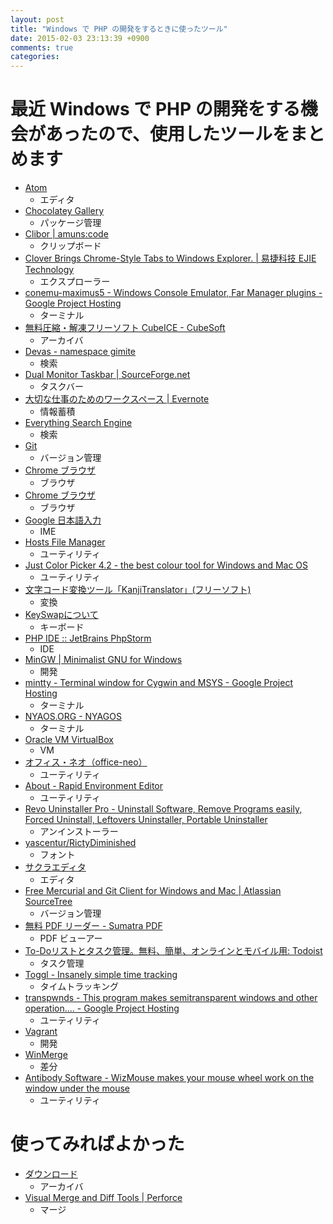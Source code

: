 ```yaml
---
layout: post
title: "Windows で PHP の開発をするときに使ったツール"
date: 2015-02-03 23:13:39 +0900
comments: true
categories: 
---
```


最近 Windows で PHP の開発をする機会があったので、使用したツールをまとめます
====
* [Atom](https://atom.io/)
    - エディタ
* [Chocolatey Gallery](https://chocolatey.org/)
    - パッケージ管理
* [Clibor | amuns:code](http://www.amunsnet.com/soft.html)
    - クリップボード
* [Clover Brings Chrome-Style Tabs to Windows Explorer. | 易捷科技 EJIE Technology](http://ejie.me/)
    - エクスプローラー
* [conemu-maximus5 - Windows Console Emulator, Far Manager plugins - Google Project Hosting](https://code.google.com/p/conemu-maximus5/)
    - ターミナル
* [無料圧縮・解凍フリーソフト CubeICE - CubeSoft](http://www.cube-soft.jp/cubeice/)
    - アーカイバ
* [Devas - namespace gimite](http://gimite.net/pukiwiki/index.php?Devas)
    - 検索
* [Dual Monitor Taskbar | SourceForge.net](http://sourceforge.net/projects/dualmonitortb/)
    - タスクバー
* [大切な仕事のためのワークスペース | Evernote](https://evernote.com/intl/jp/)
    - 情報蓄積
* [Everything Search Engine](http://www.voidtools.com/)
    - 検索
* [Git](http://git-scm.com/)
    - バージョン管理
* [Chrome ブラウザ](https://www.google.co.jp/chrome/browser/desktop/index.html)
    - ブラウザ
* [Chrome ブラウザ](https://www.google.co.jp/chrome/browser/canary.html)
    - ブラウザ
* [Google 日本語入力](http://www.google.co.jp/ime/)
    - IME
* [Hosts File Manager](http://softwarefactory.jp/ja/products/hostsfilemanager/)
    - ユーティリティ
* [Just Color Picker 4.2 - the best colour tool for Windows and Mac OS](http://annystudio.com/software/colorpicker/)
    - ユーティリティ
* [文字コード変換ツール「KanjiTranslator」(フリーソフト)](http://www.kashim.com/kanjitranslator/)
    - 変換
* [KeySwapについて](http://www.asahi-net.or.jp/~ee7k-nsd/readme3.htm)
    - キーボード
* [PHP IDE :: JetBrains PhpStorm](https://www.jetbrains.com/phpstorm/)
    - IDE
* [MinGW | Minimalist GNU for Windows](http://www.mingw.org/)
    - 開発
* [mintty - Terminal window for Cygwin and MSYS - Google Project Hosting](https://code.google.com/p/mintty/)
    - ターミナル
* [NYAOS.ORG - NYAGOS](http://www.nyaos.org/index.cgi?p=NYAGOS)
    - ターミナル
* [Oracle VM VirtualBox](https://www.virtualbox.org/)
    - VM
* [オフィス・ネオ（office-neo）](http://www.office-neo.jp/pglst/pglst.html)
    - ユーティリティ
* [About - Rapid Environment Editor](http://www.rapidee.com/en/about)
    - ユーティリティ
* [Revo Uninstaller Pro - Uninstall Software, Remove Programs easily, Forced Uninstall, Leftovers Uninstaller, Portable Uninstaller](http://www.revouninstaller.com/)
    - アンインストーラー
* [yascentur/RictyDiminished](https://github.com/yascentur/RictyDiminished)
    - フォント
* [サクラエディタ](http://sakura-editor.sourceforge.net/)
    - エディタ
* [Free Mercurial and Git Client for Windows and Mac | Atlassian SourceTree](http://www.sourcetreeapp.com/)
    - バージョン管理
* [無料 PDF リーダー - Sumatra PDF](http://www.sumatrapdfreader.org/free-pdf-reader-ja.html)
    - PDF ビューアー
* [To-Doリストとタスク管理。無料、簡単、オンラインとモバイル用: Todoist](https://ja.todoist.com/)
    - タスク管理
* [Toggl - Insanely simple time tracking](https://www.toggl.com/)
    - タイムトラッキング
* [transpwnds - This program makes semitransparent windows and other operation.... - Google Project Hosting](https://code.google.com/p/transpwnds/)
    - ユーティリティ
* [Vagrant](https://www.vagrantup.com/)
    - 開発
* [WinMerge](http://winmerge.org/)
    - 差分
* [Antibody Software - WizMouse makes your mouse wheel work on the window under the mouse](http://antibody-software.com/web/software/software/wizmouse-makes-your-mouse-wheel-work-on-the-window-under-the-mouse/)
    - ユーティリティ

使ってみればよかった
====
* [ダウンロード](http://www.ponsoftware.com/archiver/download.htm)
    - アーカイバ
* [Visual Merge and Diff Tools | Perforce](http://www.perforce.com/product/components/perforce-visual-merge-and-diff-tools)
    - マージ
